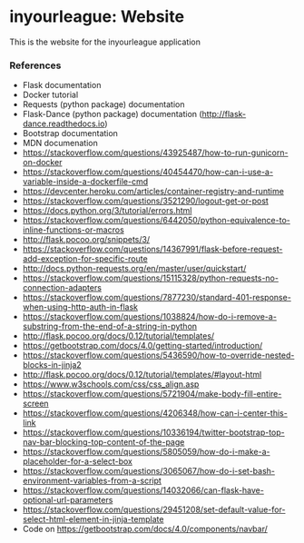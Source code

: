 # inyourleague: Website

This is the website for the inyourleague application

### References
- Flask documentation
- Docker tutorial
- Requests (python package) documentation
- Flask-Dance (python package) documentation (http://flask-dance.readthedocs.io)
- Bootstrap documentation
- MDN documenation
- https://stackoverflow.com/questions/43925487/how-to-run-gunicorn-on-docker
- https://stackoverflow.com/questions/40454470/how-can-i-use-a-variable-inside-a-dockerfile-cmd
- https://devcenter.heroku.com/articles/container-registry-and-runtime
- https://stackoverflow.com/questions/3521290/logout-get-or-post
- https://docs.python.org/3/tutorial/errors.html
- https://stackoverflow.com/questions/6442050/python-equivalence-to-inline-functions-or-macros
- http://flask.pocoo.org/snippets/3/
- https://stackoverflow.com/questions/14367991/flask-before-request-add-exception-for-specific-route
- http://docs.python-requests.org/en/master/user/quickstart/
- https://stackoverflow.com/questions/15115328/python-requests-no-connection-adapters
- https://stackoverflow.com/questions/7877230/standard-401-response-when-using-http-auth-in-flask
- https://stackoverflow.com/questions/1038824/how-do-i-remove-a-substring-from-the-end-of-a-string-in-python
- http://flask.pocoo.org/docs/0.12/tutorial/templates/
- https://getbootstrap.com/docs/4.0/getting-started/introduction/
- https://stackoverflow.com/questions/5436590/how-to-override-nested-blocks-in-jinja2
- http://flask.pocoo.org/docs/0.12/tutorial/templates/#layout-html
- https://www.w3schools.com/css/css_align.asp
- https://stackoverflow.com/questions/5721904/make-body-fill-entire-screen
- https://stackoverflow.com/questions/4206348/how-can-i-center-this-link
- https://stackoverflow.com/questions/10336194/twitter-bootstrap-top-nav-bar-blocking-top-content-of-the-page
- https://stackoverflow.com/questions/5805059/how-do-i-make-a-placeholder-for-a-select-box
- https://stackoverflow.com/questions/3065067/how-do-i-set-bash-environment-variables-from-a-script
- https://stackoverflow.com/questions/14032066/can-flask-have-optional-url-parameters
- https://stackoverflow.com/questions/29451208/set-default-value-for-select-html-element-in-jinja-template
- Code on https://getbootstrap.com/docs/4.0/components/navbar/
